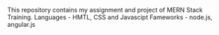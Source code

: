 This repository contains my assignment and project of MERN Stack Training.
Languages - HMTL, CSS and Javascipt
Fameworks - node.js, angular.js
